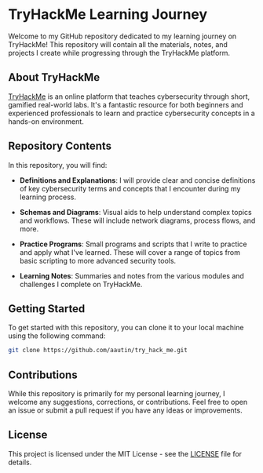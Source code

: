 # TryHackMe Learning Journey

Welcome to my GitHub repository dedicated to my learning journey on TryHackMe! This repository will contain all the materials, notes, and projects I create while progressing through the TryHackMe platform.

## About TryHackMe

[TryHackMe](https://tryhackme.com/) is an online platform that teaches cybersecurity through short, gamified real-world labs. It's a fantastic resource for both beginners and experienced professionals to learn and practice cybersecurity concepts in a hands-on environment.

## Repository Contents

In this repository, you will find:

- **Definitions and Explanations**: I will provide clear and concise definitions of key cybersecurity terms and concepts that I encounter during my learning process.

- **Schemas and Diagrams**: Visual aids to help understand complex topics and workflows. These will include network diagrams, process flows, and more.

- **Practice Programs**: Small programs and scripts that I write to practice and apply what I've learned. These will cover a range of topics from basic scripting to more advanced security tools.

- **Learning Notes**: Summaries and notes from the various modules and challenges I complete on TryHackMe.

## Getting Started

To get started with this repository, you can clone it to your local machine using the following command:

```bash
git clone https://github.com/aautin/try_hack_me.git
```

## Contributions

While this repository is primarily for my personal learning journey, I welcome any suggestions, corrections, or contributions. Feel free to open an issue or submit a pull request if you have any ideas or improvements.

## License

This project is licensed under the MIT License - see the [LICENSE](LICENSE) file for details.
